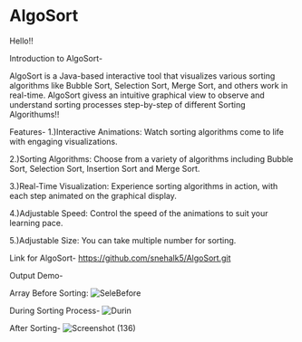 # AlgoSort
Hello!!

Introduction to AlgoSort-

AlgoSort is a Java-based interactive tool that visualizes various sorting algorithms like Bubble Sort, Selection Sort, Merge Sort, and others work in real-time. AlgoSort givess an intuitive graphical view to observe and understand sorting processes step-by-step of different Sorting Algorithums!!

Features-
1.)Interactive Animations: Watch sorting algorithms come to life with engaging visualizations.

2.)Sorting Algorithms: Choose from a variety of algorithms including Bubble Sort, Selection Sort, Insertion Sort and Merge Sort.

3.)Real-Time Visualization: Experience sorting algorithms in action, with each step animated on the graphical display.

4.)Adjustable Speed: Control the speed of the animations to suit your learning pace.

5.)Adjustable Size: You can take multiple number for sorting.

Link for AlgoSort-
https://github.com/snehalk5/AlgoSort.git


Output Demo-

Array Before Sorting:
![SeleBefore](https://github.com/user-attachments/assets/2ad6f99e-3c46-4940-b23c-c6dca435c2e3)

During Sorting Process-
![Durin](https://github.com/user-attachments/assets/c70d1786-597c-4929-929f-5f8bac03ae25)

After Sorting-
![Screenshot (136)](https://github.com/user-attachments/assets/12dac7b1-260f-4c26-a30c-4ba364a88f0b)



